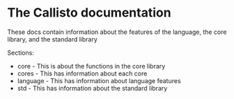 # The Callisto documentation
These docs contain information about the features of the language, the core library,
and the standard library

Sections:
- core - This is about the functions in the core library
- cores - This has information about each core
- language - This has information about language features
- std - This has information about the standard library
